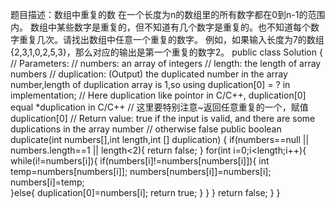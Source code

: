 题目描述：数组中重复的数
在一个长度为n的数组里的所有数字都在0到n-1的范围内。 数组中某些数字是重复的，但不知道有几个数字是重复的。也不知道每个数字重复几次。请找出数组中任意一个重复的数字。 例如，如果输入长度为7的数组{2,3,1,0,2,5,3}，那么对应的输出是第一个重复的数字2。
public class Solution {
    // Parameters:
    //    numbers:     an array of integers
    //    length:      the length of array numbers
    //    duplication: (Output) the duplicated number in the array number,length of duplication array is 1,so using duplication[0] = ? in implementation;
    //                  Here duplication like pointor in C/C++, duplication[0] equal *duplication in C/C++
    //    这里要特别注意~返回任意重复的一个，赋值duplication[0]
    // Return value:       true if the input is valid, and there are some duplications in the array number
    //                     otherwise false
    public boolean duplicate(int numbers[],int length,int [] duplication) {
        if(numbers==null || numbers.length==1 || length<2){
            return false;
        }
        for(int i=0;i<length;i++){
            while(i!=numbers[i]){
                if(numbers[i]!=numbers[numbers[i]]){
                     int temp=numbers[numbers[i]];
                     numbers[numbers[i]]=numbers[i];
                     numbers[i]=temp;   
                }else{
                    duplication[0]=numbers[i];
                    return true;
                }
            }
        }
        return false;
    }
}
